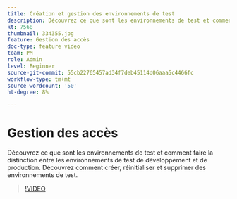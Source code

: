 ```yaml
---
title: Création et gestion des environnements de test
description: Découvrez ce que sont les environnements de test et comment faire la distinction entre les environnements de test de développement et de production. Découvrez comment créer, réinitialiser et supprimer des environnements de test.
kt: 7568
thumbnail: 334355.jpg
feature: Gestion des accès
doc-type: feature video
team: PM
role: Admin
level: Beginner
source-git-commit: 55cb22765457ad34f7deb45114d06aaa5c4466fc
workflow-type: tm+mt
source-wordcount: '50'
ht-degree: 8%

---
```


# Gestion des accès

Découvrez ce que sont les environnements de test et comment faire la distinction entre les environnements de test de développement et de production. Découvrez comment créer, réinitialiser et supprimer des environnements de test.

>[!VIDEO](https://video.tv.adobe.com/v/334355?quality=12)
